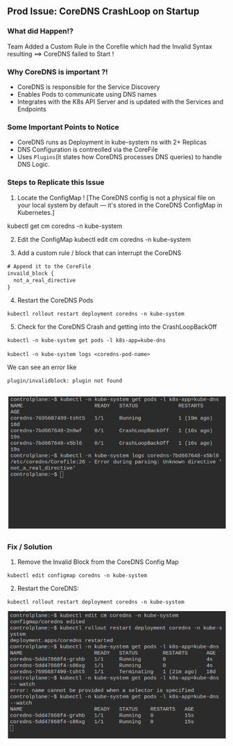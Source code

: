 ## Prod Issue: CoreDNS CrashLoop on Startup 

### What did Happen!?

Team Added a Custom Rule in the Corefile which had the Invalid Syntax resulting ==> CoreDNS failed to Start ! 

### Why CoreDNS is important ?!
- CoreDNS is responsible for the Service Discovery
- Enables Pods to communicate using DNS names
- Integrates with the K8s API Server and is updated with the Services and Endpoints

### Some Important Points to Notice
- CoreDNS runs as Deployment in kube-system ns with 2+ Replicas
- DNS Configuration is contreolled via the CoreFile
- Uses `Plugins`(it states how CoreDNS processes DNS queries) to handle DNS Logic.


### Steps to Replicate this Issue

1. Locate the ConfigMap ! 
[The CoreDNS config is not a physical file on your local system by default — it's stored in the CoreDNS ConfigMap in Kubernetes.] 

kubectl get cm coredns -n kube-system

2. Edit the ConfigMap
kubectl edit cm coredns -n kube-system

3. Add a custom rule / block that can interrupt the CoreDNS
```
# Append it to the CoreFile
invaild_block {
  not_a_real_directive	
}
```

4. Restart the CoreDNS Pods

```
kubectl rollout restart deployment coredns -n kube-system
```

5. Check for the CoreDNS Crash and getting into the CrashLoopBackOff
```
kubectl -n kube-system get pods -l k8s-app=kube-dns

kubectl -n kube-system logs <coredns-pod-name>
```

We can see an error like 
```
plugin/invalidblock: plugin not found
```
![alt text](../reference_screenshots/Cluster_Management/coredns_crashloop_1.png)
---

### Fix / Solution


1. Remove the Invalid Block from the CoreDNS Config Map

```
kubectl edit configmap coredns -n kube-system
```

2. Restart the CoreDNS:
```
kubectl rollout restart deployment coredns -n kube-system
```

![alt text](../reference_screenshots/Cluster_Management/coredns_crashloop_2.png)



